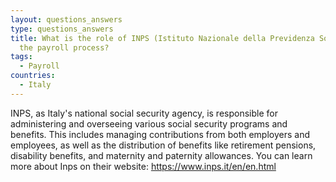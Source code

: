 ```yaml
---
layout: questions_answers
type: questions_answers
title: What is the role of INPS (Istituto Nazionale della Previdenza Sociale) in
  the payroll process?
tags:
  - Payroll
countries:
  - Italy
---
```

INPS, as Italy's national social security agency, is responsible for administering and overseeing various social security programs and benefits. This includes managing contributions from both employers and employees, as well as the distribution of benefits like retirement pensions, disability benefits, and maternity and paternity allowances. You can learn more about Inps on their website: <https://www.inps.it/en/en.html>